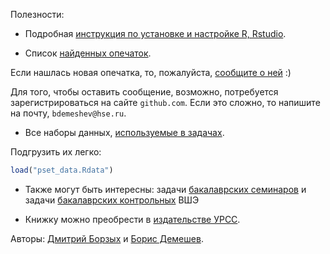 Полезности:

* Подробная [инструкция по установке и настройке R, Rstudio](https://bdemeshev.github.io/installation/r/R_installation.html).

* Список [найденных опечаток](https://github.com/bdemeshev/empset/issues).

Если нашлась новая опечатка, то, пожалуйста, [сообщите о ней](https://github.com/bdemeshev/empset/issues/new) :) 

Для того, чтобы оставить сообщение, возможно, потребуется зарегистрироваться на сайте `github.com`. Если это сложно, то напишите на почту, `bdemeshev@hse.ru`.

* Все наборы данных, [используемые в задачах](https://github.com/bdemeshev/em_pset/raw/master/pset_data.Rdata).

Подгрузить их легко:

```r
load("pset_data.Rdata")
```

* Также могут быть интересны: задачи [бакалаврских семинаров](https://github.com/bdemeshev/metrics_pro) и задачи [бакалаврских контрольных](https://github.com/bdemeshev/metrics_hse_exams) ВШЭ


* Книжку можно преобрести в [издательстве УРСС](http://urss.ru/cgi-bin/db.pl?lang=Ru&blang=ru&page=Book&id=221890).

Авторы: [Дмитрий Борзых](https://www.hse.ru/org/persons/10299881) и [Борис Демешев](https://www.hse.ru/staff/bbd).

